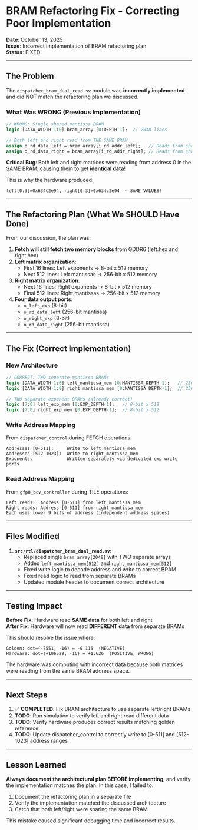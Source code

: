# BRAM Refactoring Fix - Correcting Poor Implementation

**Date**: October 13, 2025  
**Issue**: Incorrect implementation of BRAM refactoring plan  
**Status**: FIXED

---

## The Problem

The `dispatcher_bram_dual_read.sv` module was **incorrectly implemented** and did NOT match the refactoring plan we discussed.

### What Was WRONG (Previous Implementation)

```systemverilog
// WRONG: Single shared mantissa BRAM
logic [DATA_WIDTH-1:0] bram_array [0:DEPTH-1];  // 2048 lines

// Both left and right read from THE SAME BRAM
assign o_rd_data_left = bram_array[i_rd_addr_left];   // Reads from shared BRAM
assign o_rd_data_right = bram_array[i_rd_addr_right]; // Reads from shared BRAM
```

**Critical Bug**: Both left and right matrices were reading from address 0 in the SAME BRAM, causing them to get **identical data**!

This is why the hardware produced:
```
left[0:3]=0x634c2e94, right[0:3]=0x634c2e94  ← SAME VALUES!
```

---

## The Refactoring Plan (What We SHOULD Have Done)

From our discussion, the plan was:

1. **Fetch will still fetch two memory blocks** from GDDR6 (left.hex and right.hex)
2. **Left matrix organization**:
   - First 16 lines: Left exponents → 8-bit x 512 memory
   - Next 512 lines: Left mantissas → 256-bit x 512 memory
3. **Right matrix organization**:
   - Next 16 lines: Right exponents → 8-bit x 512 memory
   - Final 512 lines: Right mantissas → 256-bit x 512 memory
4. **Four data output ports**:
   - `o_left_exp` (8-bit)
   - `o_rd_data_left` (256-bit mantissa)
   - `o_right_exp` (8-bit)
   - `o_rd_data_right` (256-bit mantissa)

---

## The Fix (Correct Implementation)

### New Architecture

```systemverilog
// CORRECT: TWO separate mantissa BRAMs
logic [DATA_WIDTH-1:0] left_mantissa_mem [0:MANTISSA_DEPTH-1];   // 256-bit x 512
logic [DATA_WIDTH-1:0] right_mantissa_mem [0:MANTISSA_DEPTH-1];  // 256-bit x 512

// TWO separate exponent BRAMs (already correct)
logic [7:0] left_exp_mem [0:EXP_DEPTH-1];   // 8-bit x 512
logic [7:0] right_exp_mem [0:EXP_DEPTH-1];  // 8-bit x 512
```

### Write Address Mapping

From `dispatcher_control` during FETCH operations:
```
Addresses [0-511]:     Write to left_mantissa_mem
Addresses [512-1023]:  Write to right_mantissa_mem
Exponents:             Written separately via dedicated exp write ports
```

### Read Address Mapping

From `gfp8_bcv_controller` during TILE operations:
```
Left reads:  Address [0-511] from left_mantissa_mem
Right reads: Address [0-511] from right_mantissa_mem
Each uses lower 9 bits of address (independent address spaces)
```

---

## Files Modified

1. **`src/rtl/dispatcher_bram_dual_read.sv`**:
   - Replaced single `bram_array[2048]` with TWO separate arrays
   - Added `left_mantissa_mem[512]` and `right_mantissa_mem[512]`
   - Fixed write logic to decode address and write to correct BRAM
   - Fixed read logic to read from separate BRAMs
   - Updated module header to document correct architecture

---

## Testing Impact

**Before Fix**: Hardware read **SAME data** for both left and right  
**After Fix**: Hardware will now read **DIFFERENT data** from separate BRAMs

This should resolve the issue where:
```
Golden: dot=(-7551, -16) = -0.115  (NEGATIVE)
Hardware: dot=(+106529, -16) = +1.626  (POSITIVE, WRONG)
```

The hardware was computing with incorrect data because both matrices were reading from the same BRAM address space.

---

## Next Steps

1. ✅ **COMPLETED**: Fix BRAM architecture to use separate left/right BRAMs
2. **TODO**: Run simulation to verify left and right read different data
3. **TODO**: Verify hardware produces correct results matching golden reference
4. **TODO**: Update dispatcher_control to correctly write to [0-511] and [512-1023] address ranges

---

## Lesson Learned

**Always document the architectural plan BEFORE implementing**, and verify the implementation matches the plan. In this case, I failed to:
1. Document the refactoring plan in a separate file
2. Verify the implementation matched the discussed architecture
3. Catch that both left/right were sharing the same BRAM

This mistake caused significant debugging time and incorrect results.


